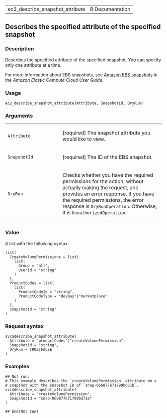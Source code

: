 <table style="width: 100%;">
<tbody>
<tr class="odd">
<td>ec2_describe_snapshot_attribute</td>
<td style="text-align: right;">R Documentation</td>
</tr>
</tbody>
</table>

## Describes the specified attribute of the specified snapshot

### Description

Describes the specified attribute of the specified snapshot. You can
specify only one attribute at a time.

For more information about EBS snapshots, see [Amazon EBS
snapshots](https://docs.aws.amazon.com/AWSEC2/latest/UserGuide/EBSSnapshots.html)
in the *Amazon Elastic Compute Cloud User Guide*.

### Usage

    ec2_describe_snapshot_attribute(Attribute, SnapshotId, DryRun)

### Arguments

<table>
<colgroup>
<col style="width: 35%" />
<col style="width: 65%" />
</colgroup>
<tbody>
<tr class="odd">
<td><code
id="ec2_describe_snapshot_attribute_:_Attribute">Attribute</code></td>
<td><p>[required] The snapshot attribute you would like to
view.</p></td>
</tr>
<tr class="even">
<td><code
id="ec2_describe_snapshot_attribute_:_SnapshotId">SnapshotId</code></td>
<td><p>[required] The ID of the EBS snapshot.</p></td>
</tr>
<tr class="odd">
<td><code
id="ec2_describe_snapshot_attribute_:_DryRun">DryRun</code></td>
<td><p>Checks whether you have the required permissions for the action,
without actually making the request, and provides an error response. If
you have the required permissions, the error response is
<code>DryRunOperation</code>. Otherwise, it is
<code>UnauthorizedOperation</code>.</p></td>
</tr>
</tbody>
</table>

### Value

A list with the following syntax:

    list(
      CreateVolumePermissions = list(
        list(
          Group = "all",
          UserId = "string"
        )
      ),
      ProductCodes = list(
        list(
          ProductCodeId = "string",
          ProductCodeType = "devpay"|"marketplace"
        )
      ),
      SnapshotId = "string"
    )

### Request syntax

    svc$describe_snapshot_attribute(
      Attribute = "productCodes"|"createVolumePermission",
      SnapshotId = "string",
      DryRun = TRUE|FALSE
    )

### Examples

    ## Not run: 
    # This example describes the `createVolumePermission` attribute on a
    # snapshot with the snapshot ID of `snap-066877671789bd71b`.
    svc$describe_snapshot_attribute(
      Attribute = "createVolumePermission",
      SnapshotId = "snap-066877671789bd71b"
    )

    ## End(Not run)
